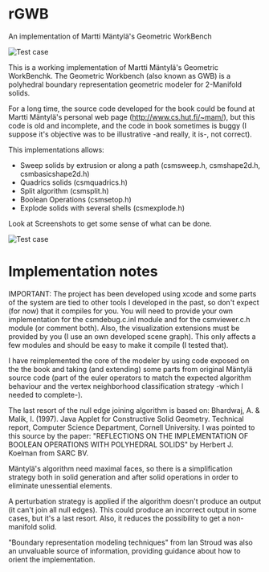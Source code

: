 # rGWB
An implementation of Martti Mäntylä's Geometric WorkBench

![Test case](https://github.com/mfernba/rGWB/blob/master/Screenshots/Cylindrical%20part%20with%20holes%20.png)

This is a working implementation of Martti Mäntylä's Geometric WorkBenchk. The Geometric Workbench (also known as GWB) is a polyhedral boundary representation geometric modeler for 2-Manifold solids. 

For a long time, the source code developed for the book could be found at Martti Mäntylä's personal web page (http://www.cs.hut.fi/~mam/), but this code is old and incomplete, and the code in book sometimes is buggy (I suppose it's objective was to be illustrative -and really, it is-, not correct). 

This implementations allows:

  - Sweep solids by extrusion or along a path (csmsweep.h, csmshape2d.h, csmbasicshape2d.h)
  - Quadrics solids (csmquadrics.h)
  - Split algorithm (csmsplit.h)
  - Boolean Operations (csmsetop.h)  
  - Explode solids with several shells (csmexplode.h)
  
Look at Screenshots to get some sense of what can be done.

![Test case](https://github.com/mfernba/rGWB/blob/master/Screenshots/Virtual%20sector%20test.png)

# Implementation notes

IMPORTANT: The project has been developed using xcode and some parts of the system are tied to other tools I developed in the past, so don't expect (for now) that it compiles for you. You will need to provide your own implementation for the csmdebug.c.inl module and for the csmviewer.c.h module (or comment both). Also, the visualization extensions must be provided by you (I use an own developed scene graph). This only affects a few modules and should be easy to make it compile (I tested that).

I have reimplemented the core of the modeler by using code exposed on the the book and taking (and extending) some parts from original Mäntylä source code (part of the euler operators to match the expected algorithm behaviour and the vertex neighborhood classification strategy -which I needed to complete-). 

The last resort of the null edge joining algorithm is based on: Bhardwaj, A. & Malik, I. (1997). Java Applet for Constructive Solid Geometry. Technical report, Computer Science Department, Cornell University. I was pointed to this source by the paper: "REFLECTIONS ON THE IMPLEMENTATION OF BOOLEAN OPERATIONS WITH POLYHEDRAL SOLIDS" by Herbert J. Koelman from SARC BV.

Mäntylä's algorithm need maximal faces, so there is a simplification strategy both in solid generation and after solid operations in order to eliminate unessential elements.

A perturbation strategy is applied if the algorithm doesn't produce an output (it can't join all null edges). This could produce an incorrect output in some cases, but it's a last resort. Also, it reduces the possibility to get a non-manifold solid.

"Boundary representation modeling techniques" from Ian Stroud was also an unvaluable source of information, providing guidance about how to orient the implementation.
